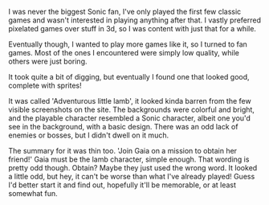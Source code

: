 I was never the biggest Sonic fan, I've only played the first few classic games and wasn't interested in playing anything after that. I vastly preferred pixelated games over stuff in 3d, so I was content with just that for a while.

Eventually though, I wanted to play more games like it, so I turned to fan games. Most of the ones I encountered were simply low quality, while others were just boring. 

It took quite a bit of digging, but eventually I found one that looked good, complete with sprites!

It was called 'Adventurous little lamb', it looked kinda barren from the few visible screenshots on the site. 
The backgrounds were colorful and bright, and the playable character resembled a Sonic character, albeit one you'd see in the background, with a basic design. There was an odd lack of enemies or bosses, but I didn't dwell on it much.

 The summary for it was thin too. 'Join Gaia on a mission to obtain her friend!'
Gaia must be the lamb character, simple enough. That wording is pretty odd though. Obtain? Maybe they just used the wrong word. It looked a little odd, but hey, it can't be worse than what I've already played!
 Guess I'd better start it and find out, hopefully it'll be memorable, or at least somewhat fun.